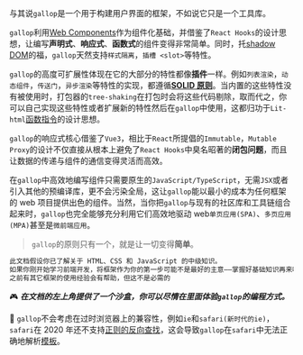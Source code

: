 与其说`gallop`是一个用于构建用户界面的框架，不如说它只是一个工具库。

`gallop`利用[Web Components](https://developer.mozilla.org/docs/Web/Web_Components)作为组件化基础，并借鉴了`React Hooks`的设计思想，让编写**声明式**、**响应式**、**函数式**的组件变得非常简单。同时，托[shadow DOM](https://developer.mozilla.org/en-US/docs/Web/Web_Components/Using_shadow_DOM)的福，`gallop`天然支持`样式隔离`，`插槽 <slot>`等特性。

`gallop`的高度可扩展性体现在它的大部分的特性都像**插件**一样。例如`列表渲染`，`动态组件`，`传送门`，`异步渲染`等特性的实现，都遵循[**SOLID 原则**](https://en.wikipedia.org/wiki/SOLID)。当内置的这些特性没有被使用时，打包器的`tree-shaking`在打包时会将这些代码剔除，取而代之，你可以自己实现这些特性或者扩展新的特性然后在`gallop`中使用，这都归功于`Lit-html`[函数指令](/#)的设计思想。

`gallop`的响应式核心借鉴了`Vue3`，相比于`React`所提倡的`Immutable`，`Mutable Proxy`的设计不仅直接从根本上避免了`React Hooks`中臭名昭著的**闭包问题**，而且让数据的传递与组件的通信变得灵活而高效。

在`gallop`中高效地编写组件只需要原生的`JavaScript/TypeScript`，无需`JSX`或者引入其他的预编译库，更不会污染全局，这让`gallop`能以最小的成本为任何框架的 web 项目提供出色的组件。当然，当你把`gallop`与现有的社区库和工具链组合起来时，`gallop`也完全能够充分利用它们高效地驱动 web`单页应用(SPA)`、`多页应用(MPA)`甚至是`微前端应用`。

> `gallop`的原则只有一个，就是让一切变得**简单**。

```html
此文档假设你已了解关于 HTML、CSS 和 JavaScript 的中级知识。
如果你刚开始学习前端开发，将框架作为你的第一步可能不是最好的主意——掌握好基础知识再来吧！
之前有其它框架的使用经验会有帮助，但这不是必需的
```

🎮 _**在文档的左上角提供了一个沙盒，你可以尽情在里面体验`gallop`的编程方式。**_

👴 `gallop`不会考虑在过时浏览器上的兼容性，例如`ie`和`safari(新时代的ie)`，`safari`在 2020 年还不支持[正则的反向查找](https://stackoverflow.com/questions/58460501/js-regex-lookbehind-not-working-in-firefox-and-safari)，这会导致`gallop`在`safari`中无法正确地解析[模板](/#Template)。
